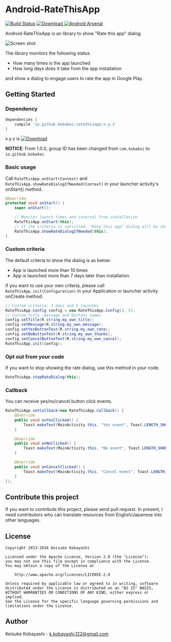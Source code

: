 Android-RateThisApp
===================

[![Build Status](https://circleci.com/gh/kobakei/Android-RateThisApp.svg?style=shield)](https://circleci.com/gh/kobakei/Android-RateThisApp/tree/master)
[ ![Download](https://api.bintray.com/packages/kobakei/maven/ratethisapp/images/download.svg) ](https://bintray.com/kobakei/maven/ratethisapp/_latestVersion)
[![Android Arsenal](https://img.shields.io/badge/Android%20Arsenal-Android--RateThisApp-green.svg?style=true)](https://android-arsenal.com/details/1/2893)

Android-RateThisApp is an library to show "Rate this app" dialog.

![Screen shot](https://raw.github.com/kobakei/Android-RateThisApp/master/screenshot_resized.png)

The library monitors the following status

* How many times is the app launched
* How long days does it take from the app installation

and show a dialog to engage users to rate the app in Google Play.

## Getting Started

### Dependency

```groovy
dependencies {
    compile 'io.github.kobakei:ratethisapp:x.y.z'
}
```

x.y.z is [ ![Download](https://api.bintray.com/packages/kobakei/maven/ratethisapp/images/download.svg) ](https://bintray.com/kobakei/maven/ratethisapp/_latestVersion)

**NOTICE**: From 1.0.0, group ID has been changed from `com.kobakei` to `io.github.kobakei`.

### Basic usage

Call `RateThisApp.onStart(Context)` and `RateThisApp.showRateDialogIfNeeded(Context)` in your launcher activity's onStart() method.

```java
@Override
protected void onStart() {
    super.onStart();

    // Monitor launch times and interval from installation
    RateThisApp.onStart(this);
    // If the criteria is satisfied, "Rate this app" dialog will be shown
    RateThisApp.showRateDialogIfNeeded(this);
}
```

### Custom criteria

The default criteria to show the dialog is as below:

* App is launched more than 10 times
* App is launched more than 7 days later than installation.

If you want to use your own criteria, please call `RateThisApp.init(Configuration)` in your Application or launcher activity onCreate method.

```java
// Custom criteria: 3 days and 5 launches
RateThisApp.Config config = new RateThisApp.Config(3, 5);
// Custom title ,message and buttons names
config.setTitle(R.string.my_own_title);
config.setMessage(R.string.my_own_message);
config.setYesButtonText(R.string.my_own_rate);
config.setNoButtonText(R.string.my_own_thanks);
config.setCancelButtonText(R.string.my_own_cancel);
RateThisApp.init(config);
```

### Opt out from your code

If you want to stop showing the rate dialog, use this method in your code.

```java
RateThisApp.stopRateDialog(this);
```

### Callback

You can receive yes/no/cancel button click events.

```java
RateThisApp.setCallback(new RateThisApp.Callback() {
    @Override
    public void onYesClicked() {
        Toast.makeText(MainActivity.this, "Yes event", Toast.LENGTH_SHORT).show();
    }

    @Override
    public void onNoClicked() {
        Toast.makeText(MainActivity.this, "No event", Toast.LENGTH_SHORT).show();
    }

    @Override
    public void onCancelClicked() {
        Toast.makeText(MainActivity.this, "Cancel event", Toast.LENGTH_SHORT).show();
    }
});
```

## Contribute this project

If you want to contribute this project, please send pull request.
In present, I need contributors who can translate resources from English/Japanese into other languages.

## License

```
Copyright 2013-2016 Keisuke Kobayashi

Licensed under the Apache License, Version 2.0 (the "License");
you may not use this file except in compliance with the License.
You may obtain a copy of the License at

    http://www.apache.org/licenses/LICENSE-2.0

Unless required by applicable law or agreed to in writing, software
distributed under the License is distributed on an "AS IS" BASIS,
WITHOUT WARRANTIES OR CONDITIONS OF ANY KIND, either express or implied.
See the License for the specific language governing permissions and
limitations under the License.
```

## Author

Keisuke Kobayashi - k.kobayashi.122@gmail.com
